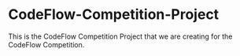# CodeFlow-Competition-Project
This is the CodeFlow Competition Project that we are creating for the CodeFlow Competition.
